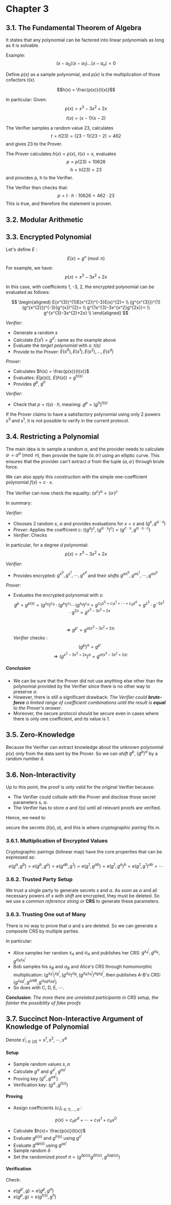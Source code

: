 # Chapter 3

## 3.1. **The Fundamental Theorem of Algebra**

It states that any polynomial can be factored into linear polynomials as long as it is solvable. 

Example:
$$(x - a_{0})(x - a_{1})...(x - a_{n}) = 0$$

Define *p(x)* as a sample polynomial, and *p(x)* is the multiplication of those cofactors *t(x)*.

$$h(x) = \frac{p(x)}{t(x)}$$

In particular:
Given:
$$p(x)  = x^3 - 3x^2 + 2x$$

$$t(x) = (x-1)(x-2)$$

The Verifier samples a random value 23, calculates  $$t = t(23) = (23 - 1)(23 - 2) = 462$$ and gives 23 to the Prover.

The Prover calculates $h(x) = p(x)$, $t(x) = x$, evaluates $$p = p(23) = 10626$$ $$h = h(23) = 23$$ and provides p, h to the Verifier.

The Verifier then checks that:  $$p = t \cdot h: 10626 = 462 \cdot 23$$ 
This is true, and therefore the statement is proven.

## 3.2. Modular Arithmetic 

## 3.3. Encrypted Polynomial

Let's define *E* : $$E(x) = g^{v} \pmod{n}$$

For example, we have:
$$p(x) = x^{3} - 3x^{2} + 2x$$

In this case, with coefficients 1, -3, 2, the encrypted polynomial can be evaluated as follows:

$$
\begin{aligned}
E(x^{3})^{1}E(x^{2})^{-3}E(x)^{2}= \\
 (g^{x^{3}})^{1}(g^{x^{2}})^{-3}(g^{x})^{2}= \\
 g^{1x^{3}-3x^{x^2}g^{2x}}= \\
 g^{x^{3}-3x^{2}+2x} \\
\end{aligned}
$$

*Verifier*:

* Generate a random *s*
* Calculate $E(s^{i}) = g^{s^{i}}$: same as the example above
* Evaluate the *target polynomial* with *s*: *t(s)*
* Provide to the Prover: $E(s^{0}),E(s^{1}),E(s^{2}),...,E(s^{d})$

*Prover*:

* Calculates $h(x) = \frac{p(x)}{t(x)}$
* Evaluates: $E(p(s))$, $E(h(s))=g^{h(s)}$
* Provides $g^{p}$, $g^{h}$

*Verifier*:

* Check that $p=t(s) \cdot h$, meaning: 
  $g^{p} = (g^{h})^{t(s)}$

If the Prover claims to have a satisfactory polynomial using only 2 powers $s^{3}$ and $s^{1}$, it is not possible to verify in the current protocol.

## 3.4. Restricting a Polynomial

The main idea is to sample a random $\alpha$, and the provider needs to calculate $a^{,} = a^{\alpha} \pmod{n}$, then provide the tuple $(a,a^{,})$ using an elliptic curve. This ensures that the provider can't extract $\alpha$ from the tuple $(a,a^{,})$ through brute force.

We can also apply this construction with the simple one-coefficient polynomial $f(x)= c \cdot x$.

The Verifier can now check the equality:  $(a^{c})^{\alpha} = (\alpha^{,})^{c}$

In summary:

*Verifier*:

* Chooses 2 random *s*, $\alpha$ and provides evaluations for $x=s$ and $(g^{s},g^{\alpha \cdot s})$
* *Prover*: Applies the coefficient c:  $((g^{s})^c,(g^{\alpha \cdot s})^{c})=(g^{c \cdot s},g^{\alpha \cdot s \cdot c})$
* *Verifier*: Checks

In particular, for a degree $d$ polynomial: 
$$p(x) = x^{3} - 3x^{2} + 2x$$ 

*Verifier*:

* Provides encrypted: $g^{s^{0}},g^{s^{1}}, \cdots,g^{s^{d}}$ and their *shifts* $g^{\alpha s^{0}},g^{\alpha s^{1}}, \cdots,g^{\alpha s^{d}}$

*Prover*:

* Evaluates the encrypted polynomial with $s$: 
$$g^{p} = g^{p(s)} =(g^{s_{0}})^{c_{0}} \cdot (g^{s_{1}})^{c_{1}} \cdots (g^{s_{d}})^{c_{d}} = g^{c_{0}s^{0} +c_{1}s^{1}+ \cdots+c_{d}s^{d}  } =g^{s^{3}} \cdot g^{-3s^{2}} \cdot g^{2s}=g^{s^{3}-3s^{2}+2s}$$       
$$\Rightarrow g^{{p}'} = g^{\alpha (s^{3}-3s^{2}+2s)}$$ 
*Verifier* checks :
  $$(g^{p})^{\alpha}=g^{{p}'}$$ 
  $$\Rightarrow (g^{s^{3}-3s^{2}+2s})^{\alpha} = g^{\alpha (s^{3}-3s^{2}+2s)}$$ 

##### Conclusion

* We can be sure that the Prover did not use anything else other than the polynomial provided by the Verifier since there is no other way to preserve $\alpha$. 
* However, there is still a significant drawback: *The Verifier could **brute-force** a limited range of coefficient combinations until the result is **equal** to the Prover's answer*.
* Moreover, the secure protocol should be secure even in cases where there is only one coefficient, and its value is 1.

## 3.5. Zero-Knowledge 

Because the Verifier can extract knowledge about the unknown polynomial $p(x)$ only from the data sent by the Prover. So we can *shift* $g^{p}$, $(g^{p})^{\alpha}$ by a random number $\delta$.

## 3.6. Non-Interactivity 

Up to this point, the proof is only valid for the original Verifier because:

* The Verifier could collude with the Prover and disclose those secret parameters s, α.
* The Verifier has to store $\alpha$ and $t(s)$ until all relevant proofs are verified.

Hence, we need to

 secure the secrets $(t(s),\alpha)$, and this is where *cryptographic pairing* fits in.

### 3.6.1. Multiplication of Encrypted Values

Cryptographic pairings (bilinear map) have the core properties that can be expressed as:
$$e(g^{a},g^{b})=e(g^{b},g^{a})=e(g^{ab},g^{1})=e(g^{1},g^{ab})=e(g^{1},g^{a})^{b}=e(g^{1},g^{1})^{ab}= \cdots$$

### 3.6.2. Trusted Party Setup 

We trust a single party to generate secrets $s$ and $\alpha$. As soon as $\alpha$ and all necessary powers of $s$ with *shift* are encrypted, they must be deleted. So we use a *common reference string* or **CRS** to generate these parameters.

### 3.6.3. Trusting One out of Many 

There is no way to prove that $\alpha$ and s are deleted. So we can generate a composite CRS by multiple parties. 

In particular: 
* Alice samples her random $s_{A}$ and $\alpha_{A}$ and publishes her CRS:  $g^{s_{A}^{i}},g^{\alpha_{A}},g^{\alpha_{A}s_{A}^{i}}$  
* Bob samples his $s_{B}$ and $\alpha_{B}$ and  Alice's CRS through homomorphic multiplication: $(g^{s_{A}^{i}})^{s_{B}^{i}},(g^{\alpha_{A}})^{\alpha_{B}},(g^{\alpha_{A}s_{A}^{i}})^{\alpha_{B}s_{B}^{i}}$, then publishes A-B's CRS: $(g^{s_{AB}^{i}},g^{\alpha A B},g^{\alpha_{AB}s_{AB}^{i}})$ 
* So does with C, D, E, $\cdots$.

**Conclusion**: *The more there are unrelated participants in CRS setup, the fainter the possibility of fake proofs*

## 3.7.  Succinct Non-Interactive Argument of Knowledge of Polynomial

Denote ${s^{i}}_{i\in[d]} = s^{1},s^{2}, \cdots,s^{d}$

#### Setup 
- Sample random values $s,\alpha$
- Calculate $g^{\alpha}$ and $g^{s^{i}}$, $g^{\alpha s^{i}}$
- Proving key ($g^{s^{i}},g^{\alpha s^{i}}$)
- Verification key: ($g^{\alpha}$ ,$g^{t(s)}$)

#### Proving 
* Assign coefficients $(c_{i})_{i \in 0,...,d}$ :

$$p(x)= c_{d}x^{d} +\cdots+ c_{1}x^{1}+c_{0}x^{0}$$

* Calculate $h(x)= \frac{p(x)}{t(x)}$ 
* Evaluate $g^{p(s)}$ and $g^{h(s)}$ using $g^{s^{i}}$ 
* Evaluate $g^{\alpha p(s)}$ using $g^{\alpha s^{i}}$ 
* Sample random $\delta$ 
* Set the randomized proof $\pi = (g^{\delta p(s)}g^{\delta h(s)},g^{\delta \alpha p(s)})$

#### Verification 
Check:
* $e({g^{{p}'}},g)=e(g^{p},g^{\alpha})$ 
* $e(g^{p},g)=e(g^{t(s)},g^{h})$